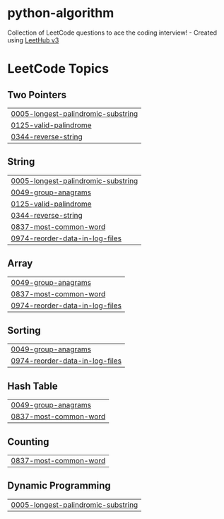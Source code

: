 # python-algorithm
Collection of LeetCode questions to ace the coding interview! - Created using [LeetHub v3](https://github.com/raphaelheinz/LeetHub-3.0)

<!---LeetCode Topics Start-->
# LeetCode Topics
## Two Pointers
|  |
| ------- |
| [0005-longest-palindromic-substring](https://github.com/dohyeon96/python-algorithm/tree/master/0005-longest-palindromic-substring) |
| [0125-valid-palindrome](https://github.com/dohyeon96/python-algorithm/tree/master/0125-valid-palindrome) |
| [0344-reverse-string](https://github.com/dohyeon96/python-algorithm/tree/master/0344-reverse-string) |
## String
|  |
| ------- |
| [0005-longest-palindromic-substring](https://github.com/dohyeon96/python-algorithm/tree/master/0005-longest-palindromic-substring) |
| [0049-group-anagrams](https://github.com/dohyeon96/python-algorithm/tree/master/0049-group-anagrams) |
| [0125-valid-palindrome](https://github.com/dohyeon96/python-algorithm/tree/master/0125-valid-palindrome) |
| [0344-reverse-string](https://github.com/dohyeon96/python-algorithm/tree/master/0344-reverse-string) |
| [0837-most-common-word](https://github.com/dohyeon96/python-algorithm/tree/master/0837-most-common-word) |
| [0974-reorder-data-in-log-files](https://github.com/dohyeon96/python-algorithm/tree/master/0974-reorder-data-in-log-files) |
## Array
|  |
| ------- |
| [0049-group-anagrams](https://github.com/dohyeon96/python-algorithm/tree/master/0049-group-anagrams) |
| [0837-most-common-word](https://github.com/dohyeon96/python-algorithm/tree/master/0837-most-common-word) |
| [0974-reorder-data-in-log-files](https://github.com/dohyeon96/python-algorithm/tree/master/0974-reorder-data-in-log-files) |
## Sorting
|  |
| ------- |
| [0049-group-anagrams](https://github.com/dohyeon96/python-algorithm/tree/master/0049-group-anagrams) |
| [0974-reorder-data-in-log-files](https://github.com/dohyeon96/python-algorithm/tree/master/0974-reorder-data-in-log-files) |
## Hash Table
|  |
| ------- |
| [0049-group-anagrams](https://github.com/dohyeon96/python-algorithm/tree/master/0049-group-anagrams) |
| [0837-most-common-word](https://github.com/dohyeon96/python-algorithm/tree/master/0837-most-common-word) |
## Counting
|  |
| ------- |
| [0837-most-common-word](https://github.com/dohyeon96/python-algorithm/tree/master/0837-most-common-word) |
## Dynamic Programming
|  |
| ------- |
| [0005-longest-palindromic-substring](https://github.com/dohyeon96/python-algorithm/tree/master/0005-longest-palindromic-substring) |
<!---LeetCode Topics End-->